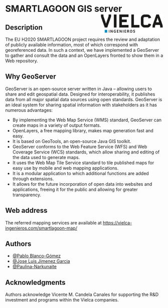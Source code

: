 # SMARTLAGOON GIS server <img src="src/readme/logo.png" align="right" width="200" />

## Description

The EU H2020 SMARTLAGOON project requires the review and adaptation of publicly available information, most of which correspond with georeferenced data. In such a context, we have implemented a GeoServer to gather and consult the data and an OpenLayers fronted to show them in a Web repository.

## Why GeoServer

GeoServer is an open-source server written in Java – allowing users to share and edit geospatial data. Designed for interoperability, it publishes data from all major spatial data sources using open standards.
GeoServer is an ideal system for sharing spatial information with stakeholders as it has numerous advantages:

* By implementing the Web Map Service (WMS) standard, GeoServer can create maps in a variety of output formats.
* OpenLayers, a free mapping library, makes map generation fast and easy.
* It is based on GeoTools, an open-source Java GIS toolkit.
* GeoServer conforms to the Web Feature Service (WFS) and Web Coverage Service (WCS) standards, which allow sharing and editing of the data used to generate maps.
* It uses the Web Map Tile Service standard to tile published maps for easy use by mobile and web mapping applications.
* It is a modular application to which additional functions are added through extensions.
* It allows for the future incorporation of open data into websites and applications, freeing it for the public and allowing for greater transparency.

## Web address

The referred mapping services are available at https://vielca-ingenieros.com/smartlagoon-map/

## Authors

- [@Pablo Blanco-Gómez](https://orcid.org/0000-0001-9465-2912)
- [@Jose Luis Jimenez Garcia](https://orcid.org/0000-0001-6619-9057)
- [@Paulina-Narkunaite](https://www.vielca.com/)

## Acknowledgments

Authors acknowledge Vicente M. Candela Canales for supporting the R&D investment and programs within the Vielca companies.
